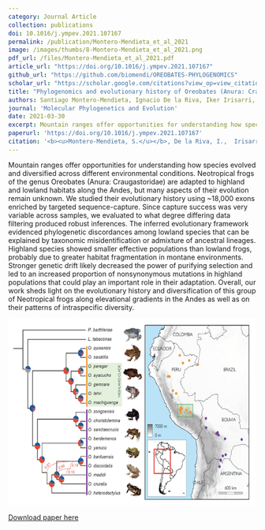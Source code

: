```yaml
---
category: Journal Article
collection: publications
doi: 10.1016/j.ympev.2021.107167
permalink: /publication/Montero-Mendieta_et_al_2021
image: /images/thumbs/8-Montero-Mendieta_et_al_2021.png
pdf_url: /files/Montero-Mendieta_et_al_2021.pdf
article_url: "https://doi.org/10.1016/j.ympev.2021.107167" 
github_url: "https://github.com/biomendi/OREOBATES-PHYLOGENOMICS"
scholar_url: "https://scholar.google.com/citations?view_op=view_citation&hl=en&user=kecK5aoAAAAJ&sortby=pubdate&citation_for_view=kecK5aoAAAAJ:ufrVoPGSRksC"
title: "Phylogenomics and evolutionary history of Oreobates (Anura: Craugastoridae) Neotropical frogs along elevational gradients"
authors: Santiago Montero-Mendieta, Ignacio De la Riva, Iker Irisarri, Jennifer A. Leonard, Matthew T. Webster, Carles Vilà
journal: 'Molecular Phylogenetics and Evolution'
date: 2021-03-30
excerpt: Mountain ranges offer opportunities for understanding how species evolved and diversified across different environmental conditions. Neotropical frogs of the genus Oreobates are adapted to highland and lowland habitats along the Andes, but many aspects of their evolution remain unknown. We studied their evolutionary history using ~18,000 exons enriched by targeted sequence-capture ...
paperurl: 'https://doi.org/10.1016/j.ympev.2021.107167'
citation: '<b><u>Montero-Mendieta, S.</u></b>, De la Riva, I.,  Irisarri, I., Leonard, J.A., Webster, M.T., Vilà, C. (2021). Phylogenomics and evolutionary history of Oreobates (Anura: Craugastoridae) Neotropical frogs along elevational gradients. <i>Molecular Phylogenetics and Evolution</i>, 161, 107167'
---
```

Mountain ranges offer opportunities for understanding how species evolved and diversified across different environmental conditions. Neotropical frogs of the genus Oreobates (Anura: Craugastoridae) are adapted to highland and lowland habitats along the Andes, but many aspects of their evolution remain unknown. We studied their evolutionary history using ~18,000 exons enriched by targeted sequence-capture. Since capture success was very variable across samples, we evaluated to what degree differing data filtering produced robust inferences. The inferred evolutionary framework evidenced phylogenetic discordances among lowland species that can be explained by taxonomic misidentification or admixture of ancestral lineages. Highland species showed smaller effective populations than lowland frogs, probably due to greater habitat fragmentation in montane environments. Stronger genetic drift likely decreased the power of purifying selection and led to an increased proportion of nonsynonymous mutations in highland populations that could play an important role in their adaptation. Overall, our work sheds light on the evolutionary history and diversification of this group of Neotropical frogs along elevational gradients in the Andes as well as on their patterns of intraspecific diversity.

![](/images/graphical_abstract_Montero-Mendieta_et_al_2021.png)

[Download paper here](https://santiagomonteromendieta.github.io/files/Montero-Mendieta_et_al_2021.pdf)
